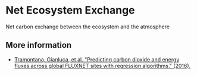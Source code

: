 # Net Ecosystem Exchange

Net carbon exchange between the ecosystem and the atmosphere

## More information

- [Tramontana, Gianluca, et al. "Predicting carbon dioxide and energy fluxes across global FLUXNET sites with regression algorithms." (2016).](https://doi.org/10.5194/bg-13-4291-2016)

